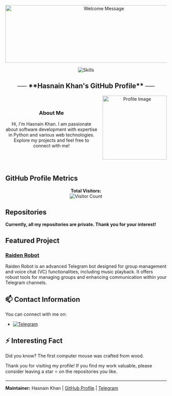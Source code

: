 <p align="center">
  <img src="https://readme-typing-svg.herokuapp.com?color=DC143C&center=true&lines=Welcome+to+My+GitHub+Profile;I+Am+Hasnain+Khan;Thank+You+For+Visiting" width="600" height="180" alt="Welcome Message">
</p>

<p align="center">
  <img src="https://skillicons.dev/icons?i=python,vscode,linux,git,github,githubactions,flask,html,markdown,sqlite,mysql,postgres,redis" alt="Skills">
</p>

<h2 align="center">
    ── **Hasnain Khan's GitHub Profile** ──
</h2>

<div align="center">
  <div style="display: flex; justify-content: center; align-items: center; gap: 1rem;">
    <div>
      <h3>About Me</h3>
      <p>
        Hi, I'm Hasnain Khan. I am passionate about software development with expertise in Python and various web technologies. Explore my projects and feel free to connect with me!
      </p>
    </div>
    <img src="https://te.legra.ph/file/c3005d2ae64819522b556.jpg" width="200" alt="Profile Image">
  </div>
</div>

<br>

## GitHub Profile Metrics

<p align="center">
  <strong>Total Visitors:</strong><br>
  <img src="https://profile-counter.glitch.me/hasnainkk-07/count.svg" alt="Visitor Count">
</p>

## Repositories

**Currently, all my repositories are private. Thank you for your interest!**

## Featured Project

### [Raiden Robot](https://t.me/Raiden_Robot)

Raiden Robot is an advanced Telegram bot designed for group management and voice chat (VC) functionalities, including music playback. It offers robust tools for managing groups and enhancing communication within your Telegram channels.

## 📫 Contact Information

You can connect with me on:

- [![Telegram](https://img.shields.io/badge/Hasnain_Telegram-blue?style=for-the-badge&logo=telegram)](https://t.me/hasnainkk)

## ⚡ Interesting Fact

Did you know? The first computer mouse was crafted from wood.

Thank you for visiting my profile! If you find my work valuable, please consider leaving a star ⭐️ on the repositories you like.

---

**Maintainer:** Hasnain Khan | [GitHub Profile](https://github.com/hasnainkk-07) | [Telegram](https://t.me/hasnainkk)
